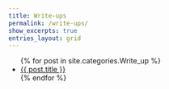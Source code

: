 ```yaml
---
title: Write-ups
permalink: /write-ups/
show_excerpts: true
entries_layout: grid
---
```



<ul>
  {% for post in site.categories.Write_up %}
    <li>
      <a href="{{ post.url }}">{{ post.title }}</a>
    </li>
  {% endfor %}
</ul>